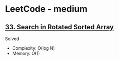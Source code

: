 # LeetCode - medium

## [33. Search in Rotated Sorted Array](https://leetcode.com/problems/search-in-rotated-sorted-array)

Solved

* Complexity: O(log N)
* Memory: O(1)
